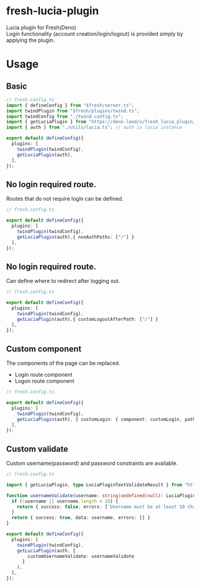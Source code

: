 # fresh-lucia-plugin

Lucia plugin for Fresh(Deno)  
Login functionality (account creation/login/logout) is provided simply by applying the plugin.

# Usage

## Basic

```ts
// fresh.config.ts
import { defineConfig } from "$fresh/server.ts";
import twindPlugin from "$fresh/plugins/twind.ts";
import twindConfig from "./twind.config.ts";
import { getLuciaPlugin } from "https://deno.land/x/fresh_lucia_plugin/mod.ts";
import { auth } from "./utils/lucia.ts"; // auth is lucia instance

export default defineConfig({
  plugins: [
    twindPlugin(twindConfig),
    getLuciaPlugin(auth),
  ],
});
```

## No login required route.

Routes that do not require login can be defined.

```ts
// fresh.config.ts

export default defineConfig({
  plugins: [
    twindPlugin(twindConfig),
    getLuciaPlugin(auth),{ nonAuthPaths: ["/"] }
  ],
});
```

## No login required route.

Can define where to redirect after logging out.

```ts
// fresh.config.ts

export default defineConfig({
  plugins: [
    twindPlugin(twindConfig),
    getLuciaPlugin(auth),{ customLogoutAfterPath: ["/"] }
  ],
});
```

## Custom component

The components of the page can be replaced.

- Login route component
- Logon route component

```ts
// fresh.config.ts

export default defineConfig({
  plugins: [
    twindPlugin(twindConfig),
    getLuciaPlugin(auth), { customLogin: { component: customLogin, path: "/login" }}
  ],
});
```

## Custom validate

Custom username(password) and password constraints are available.

```ts
// fresh.config.ts

import { getLuciaPlugin, type LuciaPluginTextValidateResult } from "https://deno.land/x/fresh_lucia_plugin@0.0.2/mod.ts";

function usernameValidate(username: string|undefined|null): LuciaPluginTextValidateResult {
  if (!username || username.length < 10) {
    return { success: false, errors: ['Username must be at least 10 characters'] };
  }
  return { success: true, data: username, errors: [] }
}

export default defineConfig({
  plugins: [
    twindPlugin(twindConfig),
    getLuciaPlugin(auth, {
        customUsernameValidate: usernameValidate
      }
    ),
  ],
});
```
